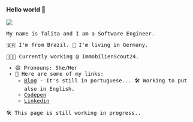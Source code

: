 ### Hello world 👋

<samp>

<img src="http://gif.co/Yffh.gif" >

 My name is Talita and I am a Software Engineer.  

🇧🇷  I'm from Brazil.
 I'm living in Germany.


👩🏽‍💻  Currently working @ ImmobilienScout24.


- 😄  Pronouns: She/Her
- 🔗  Here are some of my links:
  - [Blog](https://blog.talitaoliveira.com.br/) -  It's still in portuguese... 🛠 Working to put also in English. 
  - [Codepen](https://codepen.io/talitaoliveira)
  - [Linkedin](https://www.linkedin.com/in/litaaoliveira/)


🛠 This page is still working in progress..
</samp>

